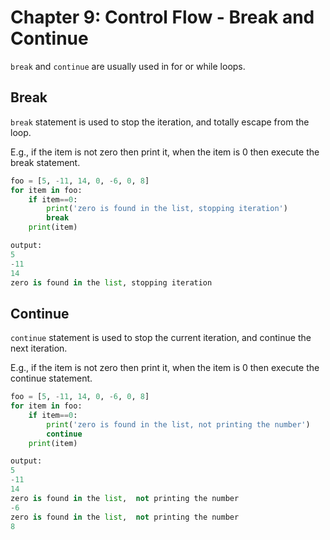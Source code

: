 # Chapter 9: Control Flow - Break and Continue

```break``` and ```continue``` are usually used in for or while loops.

## Break
```break``` statement is used to stop the iteration, and totally escape from the loop.

E.g., if the item is not zero then print it, when the item is 0 then execute the break statement.

```python
foo = [5, -11, 14, 0, -6, 0, 8]
for item in foo:
    if item==0:
        print('zero is found in the list, stopping iteration')
        break
    print(item)

output:
5
-11
14
zero is found in the list, stopping iteration
```

## Continue
```continue``` statement is used to stop the current iteration, and continue the next iteration.

E.g., if the item is not zero then print it, when the item is 0 then execute the continue statement.

```python
foo = [5, -11, 14, 0, -6, 0, 8]
for item in foo:
    if item==0:
        print('zero is found in the list, not printing the number')
        continue
    print(item)

output:
5
-11
14
zero is found in the list,  not printing the number
-6
zero is found in the list,  not printing the number
8
```
